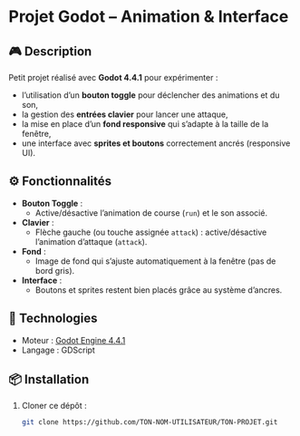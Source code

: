 # Projet Godot – Animation & Interface

## 🎮 Description
Petit projet réalisé avec **Godot 4.4.1** pour expérimenter :
- l’utilisation d’un **bouton toggle** pour déclencher des animations et du son,
- la gestion des **entrées clavier** pour lancer une attaque,
- la mise en place d’un **fond responsive** qui s’adapte à la taille de la fenêtre,
- une interface avec **sprites et boutons** correctement ancrés (responsive UI).

## ⚙️ Fonctionnalités
- **Bouton Toggle** :
  - Active/désactive l’animation de course (`run`) et le son associé.
- **Clavier** :
  - Flèche gauche (ou touche assignée `attack`) : active/désactive l’animation d’attaque (`attack`).
- **Fond** :
  - Image de fond qui s’ajuste automatiquement à la fenêtre (pas de bord gris).
- **Interface** :
  - Boutons et sprites restent bien placés grâce au système d’ancres.

## 🚀 Technologies
- Moteur : [Godot Engine 4.4.1](https://godotengine.org/)
- Langage : GDScript

## 📦 Installation
1. Cloner ce dépôt :
   ```bash
   git clone https://github.com/TON-NOM-UTILISATEUR/TON-PROJET.git

